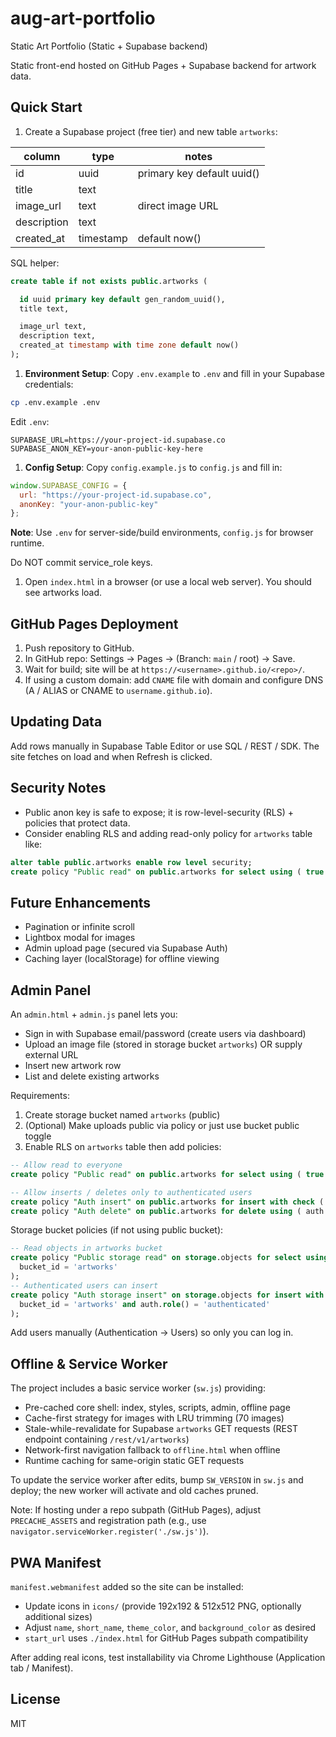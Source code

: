 # aug-art-portfolio

Static Art Portfolio (Static + Supabase backend)

Static front-end hosted on GitHub Pages + Supabase backend for artwork data.

## Quick Start

1. Create a Supabase project (free tier) and new table `artworks`:

| column       | type      | notes                       |
|--------------|-----------|-----------------------------|
| id           | uuid      | primary key default uuid()  |
| title        | text      |                             |
| image_url    | text      | direct image URL            |
| description  | text      |                             |
| created_at   | timestamp | default now()               |

SQL helper:

```sql
create table if not exists public.artworks (

  id uuid primary key default gen_random_uuid(),
  title text,

  image_url text,
  description text,
  created_at timestamp with time zone default now()
);

```

1. **Environment Setup**: Copy `.env.example` to `.env` and fill in your Supabase credentials:

```bash
cp .env.example .env
```

Edit `.env`:

```env
SUPABASE_URL=https://your-project-id.supabase.co
SUPABASE_ANON_KEY=your-anon-public-key-here
```

1. **Config Setup**: Copy `config.example.js` to `config.js` and fill in:

```js
window.SUPABASE_CONFIG = {
  url: "https://your-project-id.supabase.co",
  anonKey: "your-anon-public-key"
};
```

**Note**: Use `.env` for server-side/build environments, `config.js` for browser runtime.

Do NOT commit service_role keys.

1. Open `index.html` in a browser (or use a local web server). You should see artworks load.

## GitHub Pages Deployment

1. Push repository to GitHub.
2. In GitHub repo: Settings → Pages → (Branch: `main` / root) → Save.
3. Wait for build; site will be at `https://<username>.github.io/<repo>/`.
4. If using a custom domain: add `CNAME` file with domain and configure DNS (A / ALIAS or CNAME to `username.github.io`).

## Updating Data

Add rows manually in Supabase Table Editor or use SQL / REST / SDK. The site fetches on load and when Refresh is clicked.

## Security Notes

- Public anon key is safe to expose; it is row-level-security (RLS) + policies that protect data.
- Consider enabling RLS and adding read-only policy for `artworks` table like:

```sql
alter table public.artworks enable row level security;
create policy "Public read" on public.artworks for select using ( true );
```

## Future Enhancements

- Pagination or infinite scroll
- Lightbox modal for images
- Admin upload page (secured via Supabase Auth)
- Caching layer (localStorage) for offline viewing

## Admin Panel

An `admin.html` + `admin.js` panel lets you:

- Sign in with Supabase email/password (create users via dashboard)
- Upload an image file (stored in storage bucket `artworks`) OR supply external URL
- Insert new artwork row
- List and delete existing artworks

Requirements:

1. Create storage bucket named `artworks` (public)
2. (Optional) Make uploads public via policy or just use bucket public toggle
3. Enable RLS on `artworks` table then add policies:

```sql
-- Allow read to everyone
create policy "Public read" on public.artworks for select using ( true );

-- Allow inserts / deletes only to authenticated users
create policy "Auth insert" on public.artworks for insert with check ( auth.role() = 'authenticated' );
create policy "Auth delete" on public.artworks for delete using ( auth.role() = 'authenticated' );
```

Storage bucket policies (if not using public bucket):

```sql
-- Read objects in artworks bucket
create policy "Public storage read" on storage.objects for select using (
  bucket_id = 'artworks'
);
-- Authenticated users can insert
create policy "Auth storage insert" on storage.objects for insert with check (
  bucket_id = 'artworks' and auth.role() = 'authenticated'
);
```

Add users manually (Authentication → Users) so only you can log in.

## Offline & Service Worker

The project includes a basic service worker (`sw.js`) providing:

- Pre-cached core shell: index, styles, scripts, admin, offline page
- Cache-first strategy for images with LRU trimming (70 images)
- Stale-while-revalidate for Supabase `artworks` GET requests (REST endpoint containing `/rest/v1/artworks`)
- Network-first navigation fallback to `offline.html` when offline
- Runtime caching for same-origin static GET requests

To update the service worker after edits, bump `SW_VERSION` in `sw.js` and deploy; the new worker will activate and old caches pruned.

Note: If hosting under a repo subpath (GitHub Pages), adjust `PRECACHE_ASSETS` and registration path (e.g., use `navigator.serviceWorker.register('./sw.js')`).

## PWA Manifest

`manifest.webmanifest` added so the site can be installed:

- Update icons in `icons/` (provide 192x192 & 512x512 PNG, optionally additional sizes)
- Adjust `name`, `short_name`, `theme_color`, and `background_color` as desired
- `start_url` uses `./index.html` for GitHub Pages subpath compatibility

After adding real icons, test installability via Chrome Lighthouse (Application tab / Manifest).

## License

MIT
